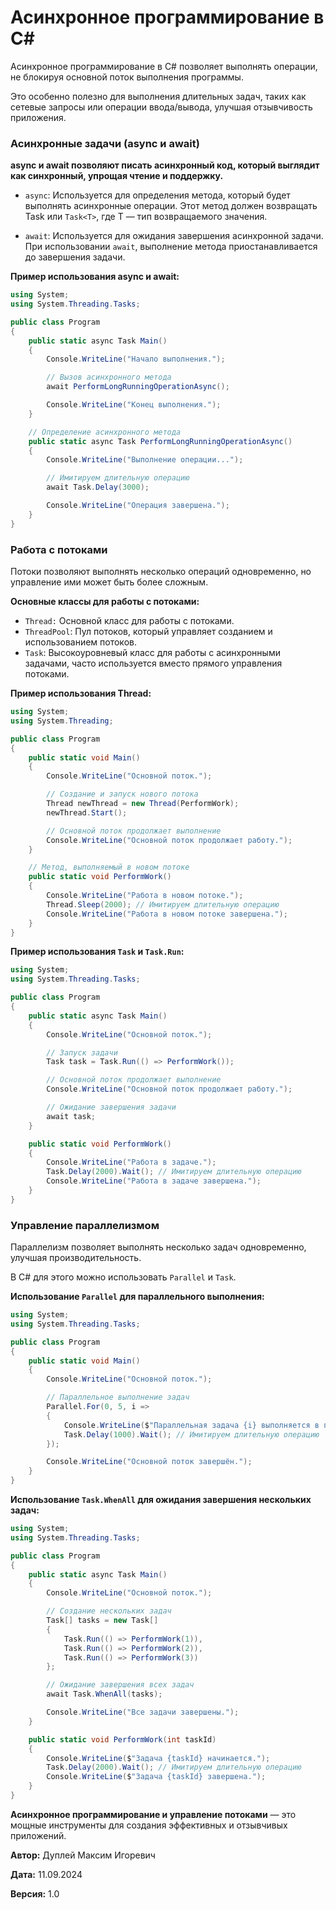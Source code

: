 # Асинхронное программирование в C#

Асинхронное программирование в C# позволяет выполнять операции, не блокируя основной поток выполнения программы.

Это особенно полезно для выполнения длительных задач, таких как сетевые запросы или операции ввода/вывода, улучшая отзывчивость приложения.

### Асинхронные задачи (async и await)

__async и await позволяют писать асинхронный код, который выглядит как синхронный, упрощая чтение и поддержку.__

- `async`: Используется для определения метода, который будет выполнять асинхронные операции. Этот метод должен возвращать Task или `Task<T>`, где T — тип возвращаемого значения.

- `await`: Используется для ожидания завершения асинхронной задачи. При использовании `await`, выполнение метода приостанавливается до завершения задачи.

**Пример использования async и await:**

```csharp
using System;
using System.Threading.Tasks;

public class Program
{
    public static async Task Main()
    {
        Console.WriteLine("Начало выполнения.");

        // Вызов асинхронного метода
        await PerformLongRunningOperationAsync();

        Console.WriteLine("Конец выполнения.");
    }

    // Определение асинхронного метода
    public static async Task PerformLongRunningOperationAsync()
    {
        Console.WriteLine("Выполнение операции...");

        // Имитируем длительную операцию
        await Task.Delay(3000);

        Console.WriteLine("Операция завершена.");
    }
}
```

### Работа с потоками

Потоки позволяют выполнять несколько операций одновременно, но управление ими может быть более сложным.

**Основные классы для работы с потоками:**

- `Thread:` Основной класс для работы с потоками.
- `ThreadPool`: Пул потоков, который управляет созданием и использованием потоков.
- `Task`: Высокоуровневый класс для работы с асинхронными задачами, часто используется вместо прямого управления потоками.

**Пример использования Thread:**

```csharp
using System;
using System.Threading;

public class Program
{
    public static void Main()
    {
        Console.WriteLine("Основной поток.");

        // Создание и запуск нового потока
        Thread newThread = new Thread(PerformWork);
        newThread.Start();

        // Основной поток продолжает выполнение
        Console.WriteLine("Основной поток продолжает работу.");
    }

    // Метод, выполняемый в новом потоке
    public static void PerformWork()
    {
        Console.WriteLine("Работа в новом потоке.");
        Thread.Sleep(2000); // Имитируем длительную операцию
        Console.WriteLine("Работа в новом потоке завершена.");
    }
}
```

**Пример использования `Task` и `Task.Run`:**

```csharp
using System;
using System.Threading.Tasks;

public class Program
{
    public static async Task Main()
    {
        Console.WriteLine("Основной поток.");

        // Запуск задачи
        Task task = Task.Run(() => PerformWork());

        // Основной поток продолжает выполнение
        Console.WriteLine("Основной поток продолжает работу.");

        // Ожидание завершения задачи
        await task;
    }

    public static void PerformWork()
    {
        Console.WriteLine("Работа в задаче.");
        Task.Delay(2000).Wait(); // Имитируем длительную операцию
        Console.WriteLine("Работа в задаче завершена.");
    }
}
```

### Управление параллелизмом

Параллелизм позволяет выполнять несколько задач одновременно, улучшая производительность.

В C# для этого можно использовать `Parallel` и `Task`.

**Использование `Parallel` для параллельного выполнения:**

```csharp
using System;
using System.Threading.Tasks;

public class Program
{
    public static void Main()
    {
        Console.WriteLine("Основной поток.");

        // Параллельное выполнение задач
        Parallel.For(0, 5, i =>
        {
            Console.WriteLine($"Параллельная задача {i} выполняется в потоке {Task.CurrentId}");
            Task.Delay(1000).Wait(); // Имитируем длительную операцию
        });

        Console.WriteLine("Основной поток завершён.");
    }
}
```

**Использование `Task.WhenAll` для ожидания завершения нескольких задач:**

```csharp
using System;
using System.Threading.Tasks;

public class Program
{
    public static async Task Main()
    {
        Console.WriteLine("Основной поток.");

        // Создание нескольких задач
        Task[] tasks = new Task[]
        {
            Task.Run(() => PerformWork(1)),
            Task.Run(() => PerformWork(2)),
            Task.Run(() => PerformWork(3))
        };

        // Ожидание завершения всех задач
        await Task.WhenAll(tasks);

        Console.WriteLine("Все задачи завершены.");
    }

    public static void PerformWork(int taskId)
    {
        Console.WriteLine($"Задача {taskId} начинается.");
        Task.Delay(2000).Wait(); // Имитируем длительную операцию
        Console.WriteLine($"Задача {taskId} завершена.");
    }
}
```

**Асинхронное программирование и управление потоками** — это мощные инструменты для создания эффективных и отзывчивых приложений. 



**Автор:** Дуплей Максим Игоревич

**Дата:** 11.09.2024

**Версия:** 1.0